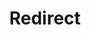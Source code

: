 ﻿---
layout: src/layouts/Redirect.astro
title: Redirect
redirect: https://yamldoc.liuyan.wang/docs/projects/variables/library-variable-sets
pubDate:  2023-01-01
navSearch: false
navSitemap: false
navMenu: false
---

